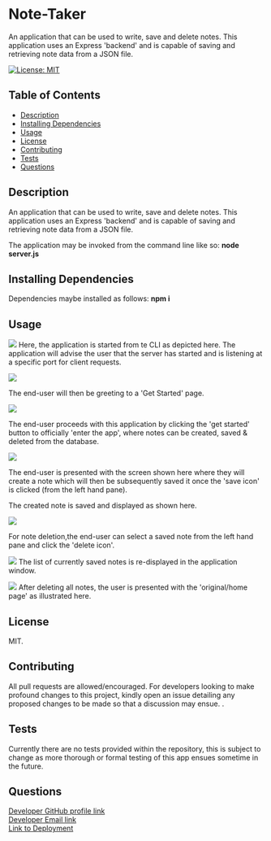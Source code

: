 # Note-Taker
An application that can be used to write, save and delete notes. This application uses an Express 'backend' and is capable of saving and retrieving note data from a JSON file.

[![License: MIT](https://img.shields.io/badge/License-MIT-yellow.svg)](https://opensource.org/licenses/MIT)

## Table of Contents
  * [Description](#description)
  * [Installing Dependencies](#installing-dependencies)
  * [Usage](#usage)
  * [License](#license)
  * [Contributing](#contributing)
  * [Tests](#tests)
  * [Questions](#questions)

## Description
An application that can be used to write, save and delete notes. This application uses an Express 'backend' and is capable of saving and retrieving note data from a JSON file.

The application may be invoked from the command line like so:
**node server.js**

## Installing Dependencies
 Dependencies maybe installed as follows:
 **npm i**

## Usage
  
![](images/image1.png)
Here, the application is started from te CLI as depicted  here. The application will advise the user that the server has started and is listening at a specific port for client requests.

![](images/image2.png)

The end-user will then be greeting to a 'Get Started' page.

![](images/image3.png)

The end-user proceeds with this application by clicking  the 'get started' button to officially 'enter the app', where notes can be created, saved & deleted from the database.

![](images/image4.png)

The end-user is presented with the screen shown here where they will create a note which will then be  subsequently saved it once  the 'save icon' is clicked (from the left hand pane).

The created note is saved and displayed  as shown here.

![](images/image5.png)

For note deletion,the end-user can select a saved note from the left hand pane and click the 'delete icon'.

![](images/image6.png)
The list of currently  saved notes is re-displayed in the application window.

![](images/image7.png)
After deleting all notes, the user is presented with the 'original/home page' as illustrated here.

## License
MIT.
 
## Contributing
All pull requests are allowed/encouraged. For developers looking to make profound changes to this project, kindly open an issue detailing any proposed changes to be made so that a discussion may ensue.
 .
## Tests
Currently there are no  tests provided within the repository, this  is subject to change as more thorough or formal testing of this app ensues sometime in the future.


## Questions
[Developer GitHub profile link](https://github.com/atifih)  
[Developer Email link](mailto:atif.haque@gmail.com)  
[Link to Deployment](https://secret-hamlet-01481.herokuapp.com/)

